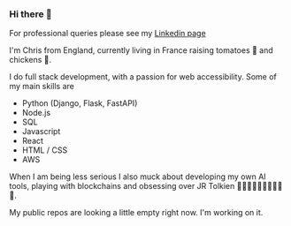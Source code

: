 ### Hi there 👋

For professional queries please see my [Linkedin page](https://www.linkedin.com/in/christopher-berry-346442253/)

I'm Chris from England, currently living in France raising tomatoes 🍅 and chickens 🐔.

I do full stack development, with a passion for web accessibility. Some of my main skills are

- Python (Django, Flask, FastAPI)
- Node.js
- SQL
- Javascript
- React
- HTML / CSS
- AWS

When I am being less serious I also muck about developing my own AI tools, playing with blockchains and obsessing over JR Tolkien 💍🧙🧒🧒🧒🧒👨👨🧔🧝.

My public repos are looking a little empty right now. I'm working on it.
